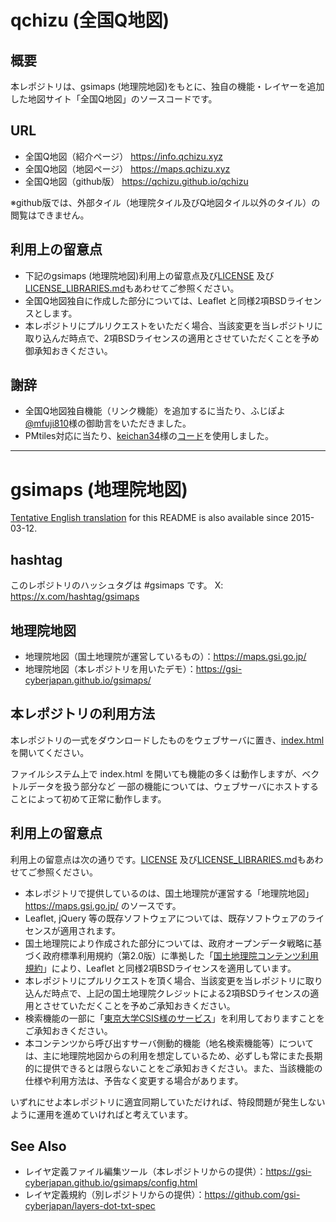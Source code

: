 # qchizu (全国Q地図)

## 概要

本レポジトリは、gsimaps (地理院地図)をもとに、独自の機能・レイヤーを追加した地図サイト「全国Q地図」のソースコードです。

## URL

- 全国Q地図（紹介ページ） https://info.qchizu.xyz
- 全国Q地図（地図ページ） https://maps.qchizu.xyz
- 全国Q地図（github版） https://qchizu.github.io/qchizu

※github版では、外部タイル（地理院タイル及びQ地図タイル以外のタイル）の閲覧はできません。

## 利用上の留意点

- 下記のgsimaps (地理院地図)利用上の留意点及び[LICENSE](LICENSE) 及び[LICENSE_LIBRARIES.md](LICENSE_LIBRARIES.md)もあわせてご参照ください。
- 全国Q地図独自に作成した部分については、Leaflet と同様2項BSDライセンスとします。
- 本レポジトリにプルリクエストをいただく場合、当該変更を当レポジトリに取り込んだ時点で、2項BSDライセンスの適用とさせていただくことを予め御承知おきください。

## 謝辞

- 全国Q地図独自機能（リンク機能）を追加するに当たり、ふじぽよ <a href='https://twitter.com/mfuji810'>@mfuji810</a>様の御助言をいただきました。
- PMtiles対応に当たり、[keichan34](https://github.com/keichan34)様の[コード](https://github.com/keichan34/gsimaps/tree/003-pmtiles-support-with-layerstxt)を使用しました。

---

# gsimaps (地理院地図)
<a href='https://github.com/gsi-cyberjapan/gsimaps/blob/gh-pages/README.en.md'>Tentative English translation</a> for this README is also available since 2015-03-12.

## hashtag
このレポジトリのハッシュタグは #gsimaps です。
X: https://x.com/hashtag/gsimaps

## 地理院地図

- 地理院地図（国土地理院が運営しているもの）：https://maps.gsi.go.jp/
- 地理院地図（本レポジトリを用いたデモ）：https://gsi-cyberjapan.github.io/gsimaps/

## 本レポジトリの利用方法
本レポジトリの一式をダウンロードしたものをウェブサーバに置き、[index.html](index.html) を開いてください。

ファイルシステム上で index.html を開いても機能の多くは動作しますが、ベクトルデータを扱う部分など
一部の機能については、ウェブサーバにホストすることによって初めて正常に動作します。

## 利用上の留意点
利用上の留意点は次の通りです。[LICENSE](LICENSE) 及び[LICENSE_LIBRARIES.md](LICENSE_LIBRARIES.md)もあわせてご参照ください。

- 本レポジトリで提供しているのは、国土地理院が運営する「地理院地図」https://maps.gsi.go.jp/ のソースです。
- Leaflet, jQuery 等の既存ソフトウェアについては、既存ソフトウェアのライセンスが適用されます。
- 国土地理院により作成された部分については、政府オープンデータ戦略に基づく政府標準利用規約（第2.0版）に準拠した「<a href='https://www.gsi.go.jp/kikakuchousei/kikakuchousei40182.html'>国土地理院コンテンツ利用規約</a>」により、Leaflet と同様2項BSDライセンスを適用しています。
- 本レポジトリにプルリクエストを頂く場合、当該変更を当レポジトリに取り込んだ時点で、上記の国土地理院クレジットによる2項BSDライセンスの適用とさせていただくことを予めご承知おきください。
- 検索機能の一部に「<a href='https://geocode.csis.u-tokyo.ac.jp/home/simple-geocoding/'>東京大学CSIS様のサービス</a>」を利用しておりますことをご承知おきください。
- 本コンテンツから呼び出すサーバ側動的機能（地名検索機能等）については、主に地理院地図からの利用を想定しているため、必ずしも常にまた長期的に提供できるとは限らないことをご承知おきください。また、当該機能の仕様や利用方法は、予告なく変更する場合があります。

いずれにせよ本レポジトリに適宜同期していただければ、特段問題が発生しないように運用を進めていければと考えています。

## See Also
- レイヤ定義ファイル編集ツール（本レポジトリからの提供）：https://gsi-cyberjapan.github.io/gsimaps/config.html
- レイヤ定義規約（別レポジトリからの提供）：https://github.com/gsi-cyberjapan/layers-dot-txt-spec
